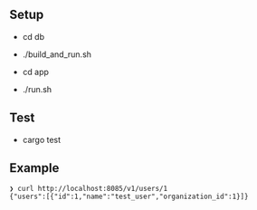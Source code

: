 ## Setup

- cd db
- ./build_and_run.sh

- cd app
- ./run.sh

## Test

- cargo test

## Example

```
❯ curl http://localhost:8085/v1/users/1
{"users":[{"id":1,"name":"test_user","organization_id":1}]}
```
